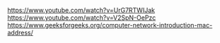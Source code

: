 https://www.youtube.com/watch?v=UrG7RTWIJak 
https://www.youtube.com/watch?v=V2SpN-OePzc
https://www.geeksforgeeks.org/computer-network-introduction-mac-address/

